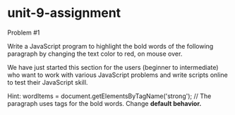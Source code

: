 # unit-9-assignment

Problem #1 

Write a JavaScript program to highlight the bold words of the following paragraph by changing the text color to red, on mouse over.

We have just started this section for the users (beginner to intermediate) who want to work with various JavaScript problems and write scripts online to test their JavaScript skill.

 Hint: wordItems = document.getElementsByTagName('strong'); // The paragraph uses <strong></strong> tags for the bold words. Change <strong> default behavior. 
